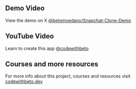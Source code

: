 ## Demo Video
View the demo on X [@betomoedano/Snapchat-Clone-Demo](https://x.com/betomoedano/status/1804967795722997799)

## YouTube Video
Learn to create this app [@codewithbeto](https://www.youtube.com/watch?v=Cw08RqFel6I)

## Courses and more resources
For more info about this project, courses and resources visit [codewithbeto.dev](https://codewithbeto.dev)
